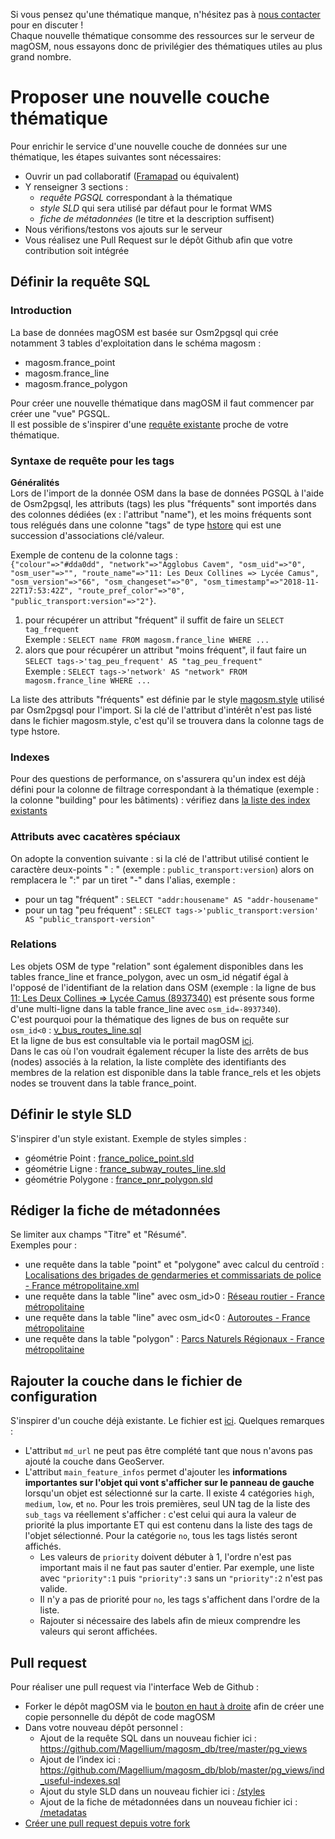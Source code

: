 Si vous pensez qu'une thématique manque, n'hésitez pas à [nous contacter](https://magosm.magellium.com/) pour en discuter !<br>
Chaque nouvelle thématique consomme des ressources sur le serveur de magOSM, nous essayons donc de privilégier des thématiques utiles au plus grand nombre.

# Proposer une nouvelle couche thématique

Pour enrichir le service d'une nouvelle couche de données sur une thématique, les étapes suivantes sont nécessaires:
* Ouvrir un pad collaboratif ([Framapad](https://framapad.org/fr/) ou équivalent) 
* Y renseigner 3 sections :
  * *requête PGSQL* correspondant à la thématique
  * *style SLD* qui sera utilisé par défaut pour le format WMS
  * *fiche de métadonnées* (le titre et la description suffisent)
* Nous vérifions/testons vos ajouts sur le serveur
* Vous réalisez une Pull Request sur le dépôt Github afin que votre contribution soit intégrée

## Définir la requête SQL

### Introduction
La base de données magOSM est basée sur Osm2pgsql qui crée notamment 3 tables d'exploitation dans le schéma magosm :
* magosm.france_point
* magosm.france_line
* magosm.france_polygon

Pour créer une nouvelle thématique dans magOSM il faut commencer par créer une "vue" PGSQL.<br>
Il est possible de s'inspirer d'une [requête existante](https://github.com/Magellium/magosm_db/tree/master/pg_views) proche de votre thématique.

### Syntaxe de requête pour les tags

**Généralités**<br>
Lors de l'import de la donnée OSM dans la base de données PGSQL à l'aide de Osm2pgsql, les attributs (tags) les plus "fréquents" sont importés dans des colonnes dédiées (ex : l'attribut "name"), et les moins fréquents sont tous relégués dans une colonne "tags" de type [hstore](https://www.postgresql.org/docs/9.0/hstore.html) qui est une succession d'associations clé/valeur.<br>

Exemple de contenu de la colonne  tags :<br>
```{"colour"=>"#dda0dd", "network"=>"Agglobus Cavem", "osm_uid"=>"0", "osm_user"=>"", "route_name"=>"11: Les Deux Collines => Lycée Camus", "osm_version"=>"66", "osm_changeset"=>"0", "osm_timestamp"=>"2018-11-22T17:53:42Z", "route_pref_color"=>"0", "public_transport:version"=>"2"}```.

1. pour récupérer un attribut "fréquent" il suffit de faire un ```SELECT tag_frequent```<br>
Exemple : ```SELECT name FROM magosm.france_line WHERE ...```
2. alors que pour récupérer un attribut "moins fréquent", il faut faire un ```SELECT tags->'tag_peu_frequent' AS "tag_peu_frequent"```<br>
Exemple : ```SELECT tags->'network' AS "network" FROM magosm.france_line WHERE ...```

La liste des attributs "fréquents" est définie par le style [magosm.style](https://github.com/Magellium/magosm_db/tree/master/conf/magosm.style ) utilisé par Osm2pgsql pour l'import. Si la clé de l'attribut d'intérêt n'est pas listé dans le fichier magosm.style, c'est qu'il se trouvera dans la colonne tags de type hstore.

### Indexes
Pour des questions de performance, on s'assurera qu'un index est déjà défini pour la colonne de filtrage correspondant à la thématique (exemple : la colonne "building" pour les bâtiments) : vérifiez dans [la liste des index existants](https://github.com/Magellium/magosm_db/tree/master/pg_views/ind_useful-indexes.sql)

### Attributs avec cacatères spéciaux
On adopte la convention suivante : si la clé de l'attribut utilisé contient le caractère deux-points " :  "  (exemple : ```public_transport:version```) alors on remplacera le ":" par un tiret "-" dans l'alias, exemple : 
* pour un tag "fréquent" : ```SELECT "addr:housename" AS "addr-housename"```
* pour un tag "peu fréquent" : ```SELECT tags->'public_transport:version' AS "public_transport-version"```


### Relations
Les objets OSM de type "relation" sont également disponibles dans les tables france_line et france_polygon, avec un osm_id négatif égal à l'opposé de l'identifiant de la relation dans OSM (exemple : la ligne de bus [11: Les Deux Collines => Lycée Camus (8937340)](https://www.openstreetmap.org/relation/8937340/) est présente sous forme d'une multi-ligne dans la table france_line avec ```osm_id=-8937340```).<br>
C'est pourquoi pour la thématique des lignes de bus on requête sur ```osm_id<0``` : [v_bus_routes_line.sql](https://github.com/Magellium/magosm_db/tree/master/pg_views/v_bus_routes_line.sql)<br>
Et la ligne de bus est consultable via le portail magOSM [ici](http://magosm.magellium.com/portail/#/carte?z=14&lon=6.6595&lat=43.4217&tr=30&vLay=france_bus_routes_line).<br>
Dans le cas où l'on voudrait également récuper la liste des arrêts de bus (nodes) associés à la relation, la liste complète des identifiants des membres de la relation est disponible dans la table france_rels et les objets nodes se trouvent dans la table france_point.

## Définir le style SLD
S'inspirer d'un style existant. Exemple de styles simples :
* géométrie Point : [france_police_point.sld](styles/france_police_point.sld)
* géométrie Ligne : [france_subway_routes_line.sld](styles/france_subway_routes_line.sld)
* géométrie Polygone : [france_pnr_polygon.sld](styles/france_pnr_polygon.sld)


## Rédiger la fiche de métadonnées
Se limiter aux champs "Titre" et "Résumé".<br>
Exemples pour :
* une requête dans la table "point" et "polygone" avec calcul du centroïd : [Localisations des brigades de gendarmeries et commissariats de police - France métropolitaine.xml](http://open.isogeo.com/s/6da366a3991f4d42aa9d2a8f58a73af1/pHUOzxi2EayRSGnbHCbdZOXzQGN80/r/ff7980650742460aaba2075d6cc69e58)
* une requête dans la table "line" avec osm_id>0 : [Réseau routier - France métropolitaine](http://open.isogeo.com/s/6da366a3991f4d42aa9d2a8f58a73af1/pHUOzxi2EayRSGnbHCbdZOXzQGN80/r/62af719c4df84359b6b465105241476f)
* une requête dans la table "line" avec osm_id<0 : [Autoroutes - France métropolitaine](http://open.isogeo.com/s/6da366a3991f4d42aa9d2a8f58a73af1/pHUOzxi2EayRSGnbHCbdZOXzQGN80/r/bf7507c1a2b545ec941c98dbe02d6b0c)
* une requête dans la table "polygon" : [Parcs Naturels Régionaux - France métropolitaine](http://open.isogeo.com/s/6da366a3991f4d42aa9d2a8f58a73af1/pHUOzxi2EayRSGnbHCbdZOXzQGN80/r/a3b4c3fea4234b769083983c57db4d2e)

## Rajouter la couche dans le fichier de configuration
S'inspirer d'un couche déjà existante. Le fichier est [ici](portail/client/src/assets/maps/default.json).
Quelques remarques :
* L'attribut ```md_url``` ne peut pas être complété tant que nous n'avons pas ajouté la couche dans GeoServer.
* L'attribut ```main_feature_infos``` permet d'ajouter les **informations importantes sur l'objet qui vont s'afficher sur le panneau de gauche** lorsqu'un objet est sélectionné sur la carte. 
Il existe 4 catégories ```high```, ```medium```, ```low```, et ```no```. Pour les trois premières, seul UN tag de la liste des ```sub_tags``` va réellement s'afficher : c'est celui qui aura la valeur de priorité la plus importante ET qui est contenu dans la liste des tags de l'objet sélectionné.
Pour la catégorie ```no```, tous les tags listés seront affichés.
  * Les valeurs de ```priority``` doivent débuter à 1, l'ordre n'est pas important mais il ne faut pas sauter d'entier. Par exemple, une liste avec ```"priority":1``` puis ```"priority":3``` sans un ```"priority":2``` n'est pas valide.
  * Il n'y a pas de priorité pour ```no```, les tags s'affichent dans l'ordre de la liste.
  * Rajouter si nécessaire des labels afin de mieux comprendre les valeurs qui seront affichées.

## Pull request
Pour réaliser une pull request via l'interface Web de Github :
* Forker le dépôt magOSM via le [bouton en haut à droite](https://github.com/magellium/magosm) afin de créer une copie personnelle du dépôt de code magOSM
* Dans votre nouveau dépôt personnel :
  * Ajout de la requête SQL dans un nouveau fichier ici : https://github.com/Magellium/magosm_db/tree/master/pg_views
  * Ajout de l’index ici :  https://github.com/Magellium/magosm_db/blob/master/pg_views/ind_useful-indexes.sql
  * Ajout du style SLD dans un nouveau fichier ici : [/styles](styles)
  * Ajout de la fiche de métadonnées dans un nouveau fichier ici : [/metadatas](metadatas)
* [Créer une pull request depuis votre fork](https://help.github.com/articles/creating-a-pull-request-from-a-fork/)
